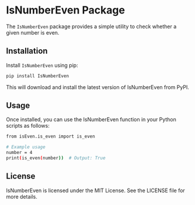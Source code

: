 # IsNumberEven Package

The `IsNumberEven` package provides a simple utility to check whether a given number is even. 

## Installation

Install `IsNumberEven` using pip:

```bash
pip install IsNumberEven
```

This will download and install the latest version of IsNumberEven from PyPI.

## Usage
Once installed, you can use the IsNumberEven function in your Python scripts as follows:

```bash
from isEven.is_even import is_even

# Example usage
number = 4
print(is_even(number))  # Output: True
```

## License
IsNumberEven is licensed under the MIT License. See the LICENSE file for more details.